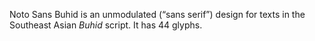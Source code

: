 Noto Sans Buhid is an unmodulated (“sans serif”) design for texts in the Southeast Asian _Buhid_ script. It has 44 glyphs.